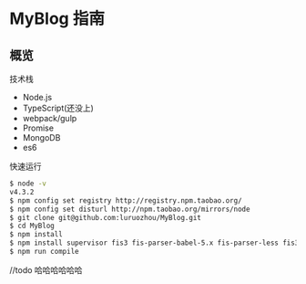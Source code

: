 # MyBlog 指南

## 概览

技术栈

- Node.js 
- TypeScript(还没上)
- webpack/gulp
- Promise 
- MongoDB
- es6

快速运行

```bash
$ node -v
v4.3.2
$ npm config set registry http://registry.npm.taobao.org/
$ npm config set disturl http://npm.taobao.org/mirrors/node
$ git clone git@github.com:luruozhou/MyBlog.git
$ cd MyBlog
$ npm install
$ npm install supervisor fis3 fis-parser-babel-5.x fis-parser-less fis3-hook-commonjs fis3-postpackager-loader -g
$ npm run compile 
```
//todo
哈哈哈哈哈哈
